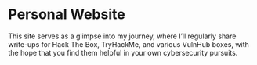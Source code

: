 # Personal Website

This site serves as a glimpse into my journey, where I’ll regularly share write-ups for Hack The Box, TryHackMe, and various VulnHub boxes, with the hope that you find them helpful in your own cybersecurity pursuits.